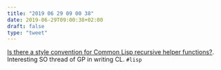 ```yaml
---
title: "2019 06 29 09 00 38"
date: 2019-06-29T09:00:38+02:00
draft: false
type: "tweet"
---
```

[Is there a style convention for Common Lisp recursive helper functions?](https://stackoverflow.com/q/30178852). Interesting SO thread of GP in writing CL. `#lisp`
